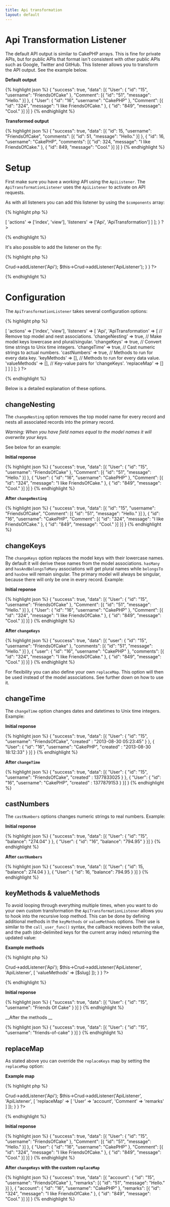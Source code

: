 ```yaml
---
title: Api transformation
layout: default
---
```


# Api Transformation Listener

The default API output is similar to CakePHP arrays. This is fine for private
APIs, but for public APIs that format isn't consistent with other public APIs
such as Google, Twitter and GitHub. This listener allows you to transform the
API output. See the example below.

__Default output__

{% highlight json %}
{
    "success": true,
    "data": [{
        "User": {
            "id": "15",
            "username": "FriendsOfCake"
        },
        "Comment": [{
            "id": "51",
            "message": "Hello."
        }]
    }, {
        "User": {
            "id": "16",
            "username": "CakePHP"
        },
        "Comment": [{
            "id": "324",
            "message": "I like FriendsOfCake."
        }, {
            "id": "849",
            "message": "Cool."
        }]
    }]
}
{% endhighlight %}

__Transformed output__

{% highlight json %}
{
    "success": true,
    "data": [{
        "id": 15,
        "username": "FriendsOfCake",
        "comments": [{
            "id": 51,
            "message": "Hello."
        }]
    }, {
        "id": 16,
        "username": "CakePHP",
        "comments": [{
            "id": 324,
            "message": "I like FriendsOfCake."
        }, {
            "id": 849,
            "message": "Cool."
        }]
    }]
}
{% endhighlight %}


# Setup

First make sure you have a _working_ API using the `ApiListener`. The
`ApiTransformationListener` uses the `ApiListener` to activate on API requests.

As with all listeners you can add this listener by using the `$components`
array:

{% highlight php %}
<?php
class SamplesController extends AppController {

  public $components = [
    'RequestHandler',
    'Crud.Crud' => [
      'actions' => ['index', 'view'],
      'listeners' => ['Api', 'ApiTransformation']
    ]
  ];

}
?>
{% endhighlight %}

It's also possible to add the listener on the fly:

{% highlight php %}
<?php
class SamplesController extends AppController {

  public function beforeFilter() {
    parent::beforeFilter();
    $this->Crud->addListener('Api');
    $this->Crud->addListener('ApiListener');
  }

}
?>
{% endhighlight %}

# Configuration

The `ApiTransformationListener` takes several configuration options:

{% highlight php %}
<?php
class SamplesController extends AppController {

  public $components = [
    'RequestHandler',
    'Crud.Crud' => [
      'actions' => ['index', 'view'],
      'listeners' => [
        'Api',
        'ApiTransformation' => [

          // Remove top model and nest associations.
          'changeNesting' => true,

          // Make model keys lowercase and plural/singular.
          'changeKeys' => true,

          // Convert time strings to Unix time integers.
          'changeTime' => true,

          // Cast numeric strings to actual numbers.
          'castNumbers' => true,

          // Methods to run for every data key.
          'keyMethods' => [],

          // Methods to run for every data value.
          'valueMethods' => [],

          // Key-value pairs for 'changeKeys'.
          'replaceMap' => []
        ]
      ]
    ]
  ];

}
?>
{% endhighlight %}

Below is a detailed explanation of these options.

## changeNesting

The `changeNesting` option removes the top model name for every record and
nests all associated records into the primary record.

_Warning: When you have field names equal to the model names it will overwrite
your keys._

See below for an example:

__Initial reponse__

{% highlight json %}
{
    "success": true,
    "data": [{
        "User": {
            "id": "15",
            "username": "FriendsOfCake"
        },
        "Comment": [{
            "id": "51",
            "message": "Hello."
        }]
    }, {
        "User": {
            "id": "16",
            "username": "CakePHP"
        },
        "Comment": [{
            "id": "324",
            "message": "I like FriendsOfCake."
        }, {
            "id": "849",
            "message": "Cool."
        }]
    }]
}
{% endhighlight %}

__After `changeNesting`__

{% highlight json %}
{
    "success": true,
    "data": [{
        "id": "15",
        "username": "FriendsOfCake",
        "Comment": [{
            "id": "51",
            "message": "Hello."
        }]
    }, {
        "id": "16",
        "username": "CakePHP",
        "Comment": [{
            "id": "324",
            "message": "I like FriendsOfCake."
        }, {
            "id": "849",
            "message": "Cool."
        }]
    }]
}
{% endhighlight %}

## changeKeys

The `changeKeys` option replaces the model keys with their lowercase names. By
default it will derive these names from the model associations. `hasMany` and
`hasAndBelongsToMany` associations will get plural names while `belongsTo` and
`hasOne` will remain singular. The primary model will always be singular,
because there will only be one in every record. Example:

__Initial reponse__

{% highlight json %}
{
    "success": true,
    "data": [{
        "User": {
            "id": "15",
            "username": "FriendsOfCake"
        },
        "Comment": [{
            "id": "51",
            "message": "Hello."
        }]
    }, {
        "User": {
            "id": "16",
            "username": "CakePHP"
        },
        "Comment": [{
            "id": "324",
            "message": "I like FriendsOfCake."
        }, {
            "id": "849",
            "message": "Cool."
        }]
    }]
}
{% endhighlight %}

__After `changeKeys`__

{% highlight json %}
{
    "success": true,
    "data": [{
        "user": {
            "id": "15",
            "username": "FriendsOfCake"
        },
        "comments": [{
            "id": "51",
            "message": "Hello."
        }]
    }, {
        "user": {
            "id": "16",
            "username": "CakePHP"
        },
        "comments": [{
            "id": "324",
            "message": "I like FriendsOfCake."
        }, {
            "id": "849",
            "message": "Cool."
        }]
    }]
}
{% endhighlight %}

For flexibility you can also define your own `replaceMap`. This option will
then be used instead of the model associations. See further down on how to use
it.

## changeTime

The `changeTime` option changes dates and datetimes to Unix time integers.
Example:

__Initial reponse__

{% highlight json %}
{
    "success": true,
    "data": [{
        "User": {
            "id": "15",
            "username": "FriendsOfCake",
            "created" : "2013-08-30 05:23:45"
        }
    }, {
        "User": {
            "id": "16",
            "username": "CakePHP",
            "created" : "2013-08-30 18:12:33"
        }
    }]
}
{% endhighlight %}

__After `changeTime`__

{% highlight json %}
{
    "success": true,
    "data": [{
        "User": {
            "id": "15",
            "username": "FriendsOfCake",
            "created" : 1377833025
        }
    }, {
        "User": {
            "id": "16",
            "username": "CakePHP",
            "created" : 1377879153
        }
    }]
}
{% endhighlight %}

## castNumbers

The `castNumbers` options changes numeric strings to real numbers. Example:

__Initial reponse__

{% highlight json %}
{
    "success": true,
    "data": [{
        "User": {
            "id": "15",
            "balance": "274.04"
        }
    }, {
        "User": {
            "id": "16",
            "balance": "794.95"
        }
    }]
}
{% endhighlight %}

__After `castNumbers`__

{% highlight json %}
{
    "success": true,
    "data": [{
        "User": {
            "id": 15,
            "balance": 274.04
        }
    }, {
        "User": {
            "id": 16,
            "balance": 794.95
        }
    }]
}
{% endhighlight %}

## keyMethods & valueMethods

To avoid looping through everything multiple times, when you want to do your
own custom transformation the `ApiTransformationListener` allows you to hook
into the recursive loop method. This can be done by defining additional methods
in the `keyMethods` or `valueMethods` options. Their use is similar to the
`call_user_func()` syntax, the callback recieves both the value, and the path
(dot-delimited keys for the current array index) returning the updated value:

__Example methods__

{% highlight php %}
<?php
class SamplesController extends AppController {

  public function beforeFilter() {
    parent::beforeFilter();

    $slug = function($value, $key) {
		if ($key === '0.User.username') {
        	return strtolower(Inflector::slug($value, '-'));
		}
		return $value;
    };

    $this->Crud->addListener('Api');
    $this->Crud->addListener('ApiListener', 'ApiListener', [
      'valueMethods' => [$slug]
    ]);
  }

}
?>
{% endhighlight %}

__Initial reponse__

{% highlight json %}
{
    "success": true,
    "data": [{
        "User": {
            "id": "15",
            "username": "Friends Of Cake"
        }
    }]
}
{% endhighlight %}

__After the methods __

{% highlight json %}
{
    "success": true,
    "data": [{
        "User": {
            "id": "15",
            "username": "friends-of-cake"
        }
    }]
}
{% endhighlight %}

## replaceMap

As stated above you can override the `replaceKeys` map by setting the
`replaceMap` option:

__Example map__

{% highlight php %}
<?php
class SamplesController extends AppController {

  public function beforeFilter() {
    parent::beforeFilter();
    $this->Crud->addListener('Api');
    $this->Crud->addListener('ApiListener', 'ApiListener', [
      'replaceMap' => [
        'User' => 'account',
        'Comment' => 'remarks'
      ]
    ]);
  }

}
?>
{% endhighlight %}

__Initial reponse__

{% highlight json %}
{
    "success": true,
    "data": [{
        "User": {
            "id": "15",
            "username": "FriendsOfCake"
        },
        "Comment": [{
            "id": "51",
            "message": "Hello."
        }]
    }, {
        "User": {
            "id": "16",
            "username": "CakePHP"
        },
        "Comment": [{
            "id": "324",
            "message": "I like FriendsOfCake."
        }, {
            "id": "849",
            "message": "Cool."
        }]
    }]
}
{% endhighlight %}

__After `changeKeys` with the custom `replaceMap`__

{% highlight json %}
{
    "success": true,
    "data": [{
        "account": {
            "id": "15",
            "username": "FriendsOfCake"
        },
        "remarks": [{
            "id": "51",
            "message": "Hello."
        }]
    }, {
        "account": {
            "id": "16",
            "username": "CakePHP"
        },
        "remarks": [{
            "id": "324",
            "message": "I like FriendsOfCake."
        }, {
            "id": "849",
            "message": "Cool."
        }]
    }]
}
{% endhighlight %}
